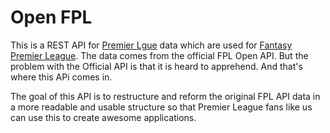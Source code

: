 # Open FPL
This is a REST API for [Premier Lgue](https://www.premierleague.com) data which are used for [Fantasy Premier League](https://fantasy.premierleague.com). The data comes from the official FPL Open API. But the problem with the Official API is that it is heard to apprehend. And that's where this APi comes in.  

The goal of this API is to restructure and reform the original FPL API data in a more readable and usable structure so that Premier League fans like us can use this to create awesome applications.